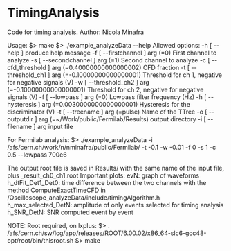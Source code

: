 # TimingAnalysis

Code for timing analysis. Author: Nicola Minafra

Usage:
$> make
$> ./example_analyzeData --help
  Allowed options:
  -h [ --help ]                         produce help message
  -f [ --firstchannel ] arg (=0)        First channel to analyze
  -s [ --secondchannel ] arg (=1)       Second channel to analyze
  -c [ --cfd_threshold ] arg (=0.40000000000000002)
                                        CFD fraction
  -t [ --threshold_ch1 ] arg (=-0.10000000000000001)
                                        Threshold for ch 1, negative for 
                                        negative signals (V)
  -w [ --threshold_ch2 ] arg (=-0.10000000000000001)
                                        Threshold for ch 2, negative for 
                                        negative signals (V)
  -f [ --lowpass ] arg (=0)             Lowpass filter frequency (Hz)
  -h [ --hysteresis ] arg (=0.0030000000000000001)
                                        Hysteresis for the discriminator (V)
  -t [ --treename ] arg (=pulse)        Name of the TTree
  -o [ --outputdir ] arg (=~/Work/public/Fermilab/Results)
                                        output directory
  -i [ --filename ] arg                 input file


For Fermilab analysis:
$> ./example_analyzeData -i /afs/cern.ch/work/n/nminafra/public/Fermilab/ -t -0.1 -w -0.01 -f 0 -s 1 -c 0.5 --lowpass 700e6

The output root file is saved in Results/ with the same name of the input file, plus _result_ch0_ch1.root
Important plots:
evN: graph of waveforms
h_dtFit_Det1_Det0: time difference between the two channels with the method ComputeExactTimeCFD in /Oscilloscope_analyzeData/include/timingAlgorithm.h
h_max_selected_DetN: amplitude of only events selected for timing analysis
h_SNR_DetN: SNR computed event by event


NOTE: Root required, on lxplus:
$> . /afs/cern.ch/sw/lcg/app/releases/ROOT/6.00.02/x86_64-slc6-gcc48-opt/root/bin/thisroot.sh
$> make